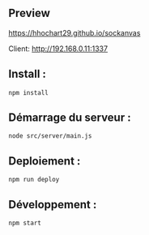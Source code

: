 ## Preview

https://hhochart29.github.io/sockanvas

Client: http://192.168.0.11:1337

## Install :

``npm install``

## Démarrage du serveur :

``node src/server/main.js``

## Deploiement :

``npm run deploy``

## Développement :

``npm start``